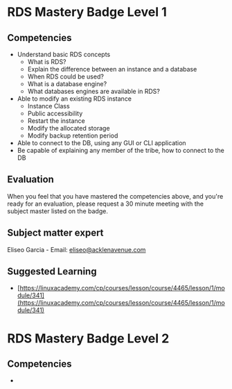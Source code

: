 # RDS Mastery Badge Level 1

## Competencies

 - Understand basic RDS concepts
 	- What is RDS?
	- Explain the difference between an instance and a database
	- When RDS could be used?
	- What is a database engine?
	- What databases engines are available in RDS?
 - Able to modify an existing RDS instance
	- Instance Class
	- Public accessibility
	- Restart the instance
	- Modify the allocated storage
	- Modify backup retention period
- Able to connect to the DB, using any GUI or CLI application
- Be capable of explaining any member of the tribe, how to connect to the DB

## Evaluation

When you feel that you have mastered the competencies above, and you're ready for an evaluation, please request a 30 minute meeting with the subject master listed on the badge.

## Subject matter expert
Eliseo Garcia - Email: eliseo@acklenavenue.com

## Suggested Learning

 - [https://linuxacademy.com/cp/courses/lesson/course/4465/lesson/1/module/341](https://linuxacademy.com/cp/courses/lesson/course/4465/lesson/1/module/341)

# RDS Mastery Badge Level 2

## Competencies

-

